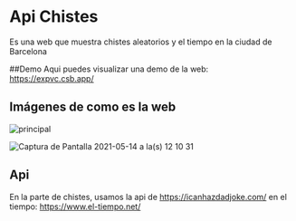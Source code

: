 # Api Chistes

Es una web que muestra chistes aleatorios y el tiempo en la ciudad de Barcelona

##Demo
Aqui puedes visualizar una demo de la web: https://expvc.csb.app/

## Imágenes de como es la web

![principal](https://user-images.githubusercontent.com/8439540/118006370-7f9f5680-b34b-11eb-9681-d00f8cefad16.png)

![Captura de Pantalla 2021-05-14 a la(s) 12 10 31](https://user-images.githubusercontent.com/8439540/118256136-7201e200-b4ad-11eb-9e5b-b87410653782.png)



## Api

En la parte de chistes, usamos la api de https://icanhazdadjoke.com/
en el tiempo:  https://www.el-tiempo.net/
